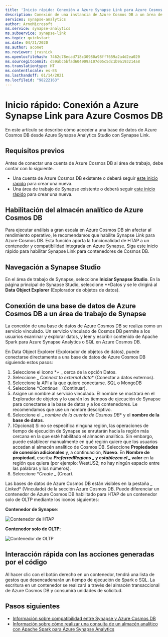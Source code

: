 ```yaml
---
title: 'Inicio rápido: Conexión a Azure Synapse Link para Azure Cosmos DB'
description: Conexión de una instancia de Azure Cosmos DB a un área de trabajo de Synapse con Synapse Link
services: synapse-analytics
author: ArnoMicrosoft
ms.service: synapse-analytics
ms.subservice: synapse-link
ms.topic: quickstart
ms.date: 04/21/2020
ms.author: acomet
ms.reviewer: jrasnick
ms.openlocfilehash: 7462c78ecad718c30980a98ff7659a2a4d2ea020
ms.sourcegitcommit: d59abc5bfad604909a107d05c5dc1b9a193214a8
ms.translationtype: HT
ms.contentlocale: es-ES
ms.lasthandoff: 01/14/2021
ms.locfileid: "98222163"
---
```

# <a name="quickstart-connect-to-azure-synapse-link-for-azure-cosmos-db"></a>Inicio rápido: Conexión a Azure Synapse Link para Azure Cosmos DB

En este artículo se describe cómo acceder a una base de datos de Azure Cosmos DB desde Azure Synapse Analytics Studio con Synapse Link. 

## <a name="prerequisites"></a>Requisitos previos

Antes de conectar una cuenta de Azure Cosmos DB al área de trabajo, debe contar con lo siguiente.

* Una cuenta de Azure Cosmos DB existente o deberá seguir [este inicio rápido](../cosmos-db/how-to-manage-database-account.md) para crear una nueva.
* Una área de trabajo de Synapse existente o deberá seguir [este inicio rápido](./quickstart-create-workspace.md) para crear una nueva. 

## <a name="enable-azure-cosmos-db-analytical-store"></a>Habilitación del almacén analítico de Azure Cosmos DB

Para ejecutar análisis a gran escala en Azure Cosmos DB sin afectar al rendimiento operativo, le recomendamos que habilite Synapse Link para Azure Cosmos DB. Esta función aporta la funcionalidad de HTAP a un contenedor y compatibilidad integrada en Azure Synapse. Siga este inicio rápido para habilitar Synapse Link para contenedores de Cosmos DB.

## <a name="navigate-to-synapse-studio"></a>Navegación a Synapse Studio

En el área de trabajo de Synapse, seleccione **Iniciar Synapse Studio**. En la página principal de Synapse Studio, seleccione **Datos y se le dirigirá al **Data Object Explorer** (Explorador de objetos de datos).

## <a name="connect-an-azure-cosmos-db-database-to-a-synapse-workspace"></a>Conexión de una base de datos de Azure Cosmos DB a un área de trabajo de Synapse

La conexión de una base de datos de Azure Cosmos DB se realiza como un servicio vinculado. Un servicio vinculado de Cosmos DB permite a los usuarios examinar y explorar datos, y leer y escribir contenido de Apache Spark para Azure Synapse Analytics o SQL en Azure Cosmos DB.

En Data Object Explorer (Explorador de objetos de datos), puede conectarse directamente a una base de datos de Azure Cosmos DB siguiendo estos pasos:

1. Seleccione el icono **_+_* _ cerca de la opción Datos.
2. Seleccione _ *Connect to external data** (Conectar a datos externos).
3. Seleccione la API a la que quiere conectarse. SQL o MongoDB
4. Seleccione **_Continue_* _ (Continuar).
5. Asigne un nombre al servicio vinculado. El nombre se mostrará en el Explorador de objetos y lo usarán los tiempos de ejecución de Synapse para conectarse a la base de datos y a los contenedores. Le recomendamos que use un nombre descriptivo.
6. Seleccione el _ *nombre de la cuenta de Cosmos DB** y el **nombre de la base de datos**.
7. (Opcional) Si no se especifica ninguna región, las operaciones de tiempo de ejecución de Synapse se enrutarán hacia la región más cercana en la que esté habilitado el almacén analítico. Sin embargo, puede establecer manualmente en qué región quiere que los usuarios accedan al almacén analítico de Cosmos DB. Seleccione **Propiedades de conexión adicionales** y, a continuación, **Nuevo**. En **Nombre de propiedad**, escriba **_PreferredRegions_ *_ y establezca el _* valor** en la región que quiera (por ejemplo: WestUS2; no hay ningún espacio entre las palabras y los números).
8. Seleccione **_Create_* _ (Crear).

Las bases de datos de Azure Cosmos DB están visibles en la pestaña _ *Linked** (Vinculado) de la sección Azure Cosmos DB. Puede diferenciar un contenedor de Azure Cosmos DB habilitado para HTAP de un contenedor solo de OLTP mediante los iconos siguientes:

**Contenedor de Synapse**:

![Contenedor de HTAP](./media/quickstart-connect-synapse-link-cosmosdb/htap-container.png)

**Contenedor solo de OLTP**:

![Contenedor de OLTP](./media/quickstart-connect-synapse-link-cosmosdb/oltp-container.png)

## <a name="quickly-interact-with-code-generated-actions"></a>Interacción rápida con las acciones generadas por el código

Al hacer clic con el botón derecho en un contenedor, tendrá una lista de gestos que desencadenarán un tiempo de ejecución de Spark o SQL. La escritura en un contenedor se realizará a través del almacén transaccional de Azure Cosmos DB y consumirá unidades de solicitud.  

## <a name="next-steps"></a>Pasos siguientes

* [Información sobre compatibilidad entre Synapse y Azure Cosmos DB](./synapse-link/concept-synapse-link-cosmos-db-support.md)
* [Información sobre cómo realizar una consulta de un almacén analítico con Apache Spark para Azure Synapse Analytics](synapse-link/how-to-query-analytical-store-spark.md)